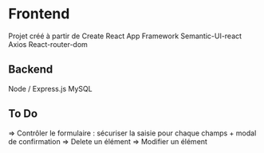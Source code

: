 # Frontend

Projet créé à partir de Create React App
Framework Semantic-UI-react
Axios
React-router-dom

## Backend

Node / Express.js
MySQL

## To Do

=> Contrôler le formulaire : sécuriser la saisie pour chaque champs + modal de confirmation
=> Delete un élément 
=> Modifier un élément
